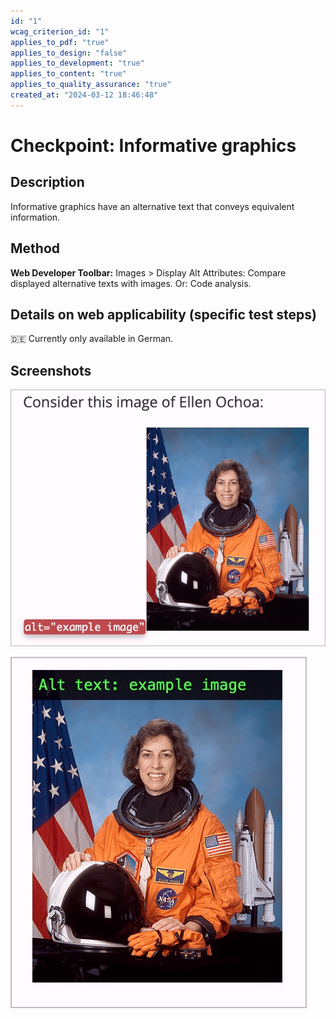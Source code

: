 ```yaml
---
id: "1"
wcag_criterion_id: "1"
applies_to_pdf: "true"
applies_to_design: "false"
applies_to_development: "true"
applies_to_content: "true"
applies_to_quality_assurance: "true"
created_at: "2024-03-12 18:46:48"
---
```


# Checkpoint: Informative graphics

## Description

Informative graphics have an alternative text that conveys equivalent information.

## Method

**Web Developer Toolbar:** Images > Display Alt Attributes: Compare displayed alternative texts with images. Or: Code analysis.

## Details on web applicability (specific test steps)

🇩🇪 Currently only available in German.

## Screenshots

![Beispiel-Bild auf WebAIM (mit Web Developer Tools aktiv)](images/beispiel-bild-auf-webaim.png)

![Dasselbe Beispiel auf WebAIM (mit Image Alt Text Viewer aktiv)](images/dasselbe-beispiel-auf-webaim.png)